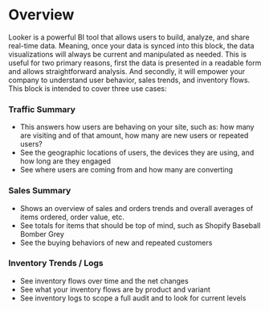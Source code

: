 # Overview

Looker is a powerful BI tool that allows users to build, analyze, and share real-time data. Meaning, once your data is synced into this block, the data visualizations will always be current and manipulated as needed. This is useful for two primary reasons, first the data is presented in a readable form and allows straightforward analysis. And secondly, it will empower your company to understand user behavior, sales trends, and inventory flows. This block is intended to cover three use cases:

### Traffic Summary
* This answers how users are behaving on your site, such as: how many are visiting and of that amount, how many are new users or repeated users?
* See the geographic locations of users, the devices they are using, and how long are they engaged 
* See where users are coming from and how many are converting

### Sales Summary
* Shows an overview of sales and orders trends and overall averages of items ordered, order value, etc.
* See totals for items that should be top of mind, such as Shopify Baseball Bomber Grey
* See the buying behaviors of new and repeated customers

### Inventory Trends / Logs
* See inventory flows over time and the net changes
* See what your inventory flows are by product and variant
* See inventory logs to scope a full audit and to look for current levels
